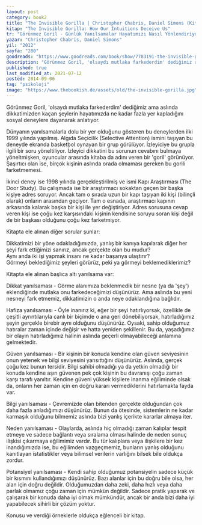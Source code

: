 ```yaml
---
layout: post  
category: book2  
title: "The Invisible Gorilla | Christopher Chabris, Daniel Simons (Kitap)"  
kitap: "The Invisible Gorilla: How Our İntuitions Deceive Us"  
tr: "Görünmez Goril - Günlük Yanılsamalar Hayatımızı Nasıl Yönlendiriyor?"  
yazar: "Christopher Chabris, Daniel Simons"  
yil: "2012"  
sayfa: "280"  
goodreads: "https://www.goodreads.com/book/show/7783191-the-invisible-gorilla"
description: "Görünmez Goril, 'olsaydı mutlaka farkederdim' dediğimiz ama aslında dikkatimizden kaçan şeyleri sosyal deneylerle anlatıyor."
published: true
last_modified_at: 2021-07-12
posted: 2014-09-06
tag: "psikoloji"
image: "https://www.thebookish.de/assets/old/the-invisible-gorilla.jpg"
---
```


Görünmez Goril, 'olsaydı mutlaka farkederdim' dediğimiz ama aslında dikkatimizden kaçan şeylerin hayatımızda ne kadar fazla yer kapladığını sosyal deneylere dayanarak anlatıyor.   
  
Dünyanın yanılsamalarla dolu bir yer olduğunu gösteren bu deneylerden ilki 1999 yılında yapılmış. Algıda Seçicilik (Selective Attention) ismini taşıyan bu deneyde ekranda basketbol oynayan bir grup görülüyor. İzleyiciye bu grupla ilgili bir soru yöneltiliyor. İzleyici dikkatini bu sorunun cevabını bulmaya yöneltmişken, oyuncular arasında kitaba da adını veren bir 'goril' görünüyor. Şaşırtıcı olan ise, birçok kişinin aslında orada olmaması gereken bu gorili farketmemesi.   
  
İkinci deney ise 1998 yılında gerçekleştirilmiş ve ismi Kapı Araştırması (The Door Study). Bu çalışmada ise bir araştırmacı sokaktan geçen bir başka kişiye adres soruyor. Ancak tam o sırada uzun bir kapı taşıyan iki kişi (bilinçli olarak) onların arasından geçiyor. Tam o esnada, araştırmacı kapının arkasında kalarak başka bir kişi ile yer değiştiriyor. Adres sorusuna cevap veren kişi ise çoğu kez karşısındaki kişinin kendisine soruyu soran kişi değil de bir başkası olduğunu çoğu kez farketmiyor.   
  
Kitapta ele alınan diğer sorular şunlar:   
  
Dikkatimizi bir yöne odakladığımızda, yanlış bir kanıya kapılarak diğer her şeyi fark ettiğimizi sanırız, ancak gerçekte olan bu mudur?   
Aynı anda iki işi yapmak insanı ne kadar başarıya ulaştırır?   
Görmeyi beklediğimiz şeyleri görürüz, peki ya görmeyi beklemediklerimiz?  
  
Kitapta ele alınan başlıca altı yanılsama var:  
  
Dikkat yanılsaması - Görme alanımıza beklenmedik bir nesne (ya da 'şey') eklendiğinde mutlaka onu farkedeceğimizi düşünürüz. Ama aslında bu yeni nesneyi fark etmemiz, dikkatimizin o anda neye odaklandığına bağlıdır.  
  
Hafiza yanılsaması - Öyle inanırız ki, eğer bir şeyi hatırlıyorsak, özellikle de çeşitli ayrıntılarıyla canlı bir biçimde o ana geri dönebiliyorsak, hatırladığımız şeyin gerçekle birebir aynı olduğunu düşünürüz. Oysaki, sahip olduğumuz hatıralar zaman içinde değişir ve hatta yeniden şekillenir. Bu da, yaşadığımız bir olayın hatırladığımız halinin aslında geçerli olmayabileceği anlamına gelmektedir.  
  
Güven yanılsaması - Bir kişinin bir konuda kendine olan güven seviyesinin onun yetenek ve bilgi seviyesini yansıttığını düşünürüz. Aslında, gerçek çoğu kez bunun tersidir. Bilgi sahibi olmadığı ya da yetkin olmadığı bir konuda kendine aşırı güvenen pek çok kişinin bu davranışı çoğu zaman karşı tarafı yanıltır. Kendine güveni yüksek kişilere inanma eğiliminde olsak da, onların her zaman için en doğru kararı vermediklerini hatırlamakta fayda var.  
  
Bilgi yanılsaması - Çevremizde olan bitenden gerçekte olduğundan çok daha fazla anladığımızı düşünürüz. Bunun da ötesinde, sistemlerin ne kadar karmaşık olduğunu bilmemiz aslında bizi yanlış içerikte kararlar almaya iter.  
  
Neden yanılsaması - Olaylarda, aslında hiç olmadığı zaman kalıplar tespit etmeye ve sadece bağlantı veya sıralama olması halinde de neden sonuç ilişkisi çıkarmaya eğilimimiz vardır. Bu tür kalıplara veya ilişkilere bir kez inandığımızda ise, bu eğilimden vazgeçmemiz, bunların yanlış olduğunu kanıtlayan istatistikler veya bilimsel verilerin varlığını bilsek bile oldukça zordur.  
  
Potansiyel yanılsaması - Kendi sahip olduğumuz potansiyelin sadece küçük bir kısmını kullandığımızı düşünürüz. Bazı alanlar için bu doğru bile olsa, her alan için doğru değildir. Olduğumuzdan daha zeki, daha hızlı veya daha parlak olmamız çoğu zaman için mümkün değildir. Sadece pratik yaparak ve çalışarak bir konuda daha iyi olmak mümkündür, ancak bir anda bizi daha iyi yapabilecek sihirli bir çözüm yoktur.

Konusu ve verdiği örneklerle oldukça eğlenceli bir kitap.  
  
